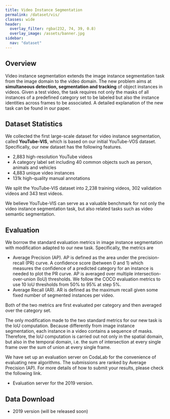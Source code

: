 ```yaml
---
title: Video Instance Segmentation
permalink: /dataset/vis/
classes: wide
header:
  overlay_filter: rgba(232, 74, 39, 0.8)
  overlay_image: /assets/banner.jpg
sidebar:
  nav: "dataset"
---
```


## Overview
Video instance segmentation  extends the image instance segmentation task from the image domain to the video domain. The new problem aims at **simultaneous detection, segmentation and tracking** of object instances in videos.  Given a test video,  the task requires not only the masks of all instances of a predefined category set to be labeled but also the instance identities across frames to be associated. A detailed explanation of the new task can be found in our paper.

## Dataset Statistics
We collected the first large-scale dataset for video instance segmentation, called **YouTube-VIS**, which is based on our initial YouTube-VOS dataset. Specifically, our new dataset has the following features.
* 2,883 high-resolution YouTube videos
* A category label set including 40 common objects such as person, animals and vehicles
* 4,883 unique video instances
* 131k high-quality manual annotations

We split the YouTube-VIS dataset into 2,238 training videos, 302 validation videos and 343 test videos.

We believe YouTube-VIS can serve as a valuable benchmark for not only the video instance segmentation task, but also related tasks such as video semantic segmentation.


## Evaluation
We borrow the standard evaluation metrics in image instance segmentation with modification adapted to our new task. Specifically, the metrics are 
* Average Precision (AP). AP is defined as the area under the precision-recall (PR) curve.  A confidence score (between 0 and 1) which measures the confidence of a predicted category for an instance  is needed to plot the PR curve. AP is averaged over multiple intersection-over-union (IoU) thresholds. We follow the COCO evaluation metrics to use 10 IoU thresholds from 50% to 95% at step 5%. 
* Average Recall (AR). AR is defined as the maximum recall given some fixed number of segmented instances per video. 

Both of the two metrics are first evaluated per category and then averaged over the category set.

The only modification made to the two standard metrics for our new task is the IoU computation. Because differently from image instance segmentation, each instance in a video contains a sequence of masks. Therefore, the IoU computation is carried out not only in the spatial domain, but also in the temporal domain, i.e. the sum of intersection at every single frame over the sum of union at every single frame.

We have set up an evaluation server on CodaLab for the convenience of evaluating new algorithms. The submissions are ranked by Average Precision (AP). For more details of how to submit your results, please check the following link.
* Evaluation server for the 2019 version.


## Data Download
* 2019 version (will be released soon)
